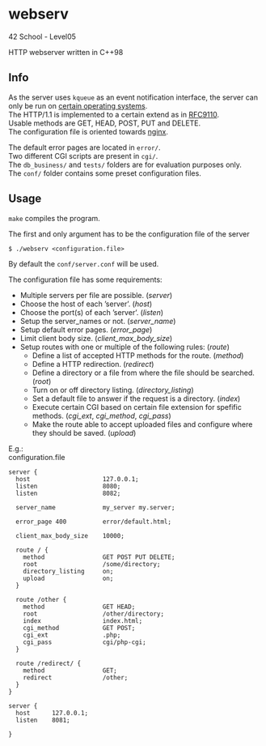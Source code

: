 # webserv
42 School - Level05

HTTP webserver written in C++98

## Info

As the server uses `kqueue` as an event notification interface, the server can only be run on [certain operating systems](https://en.wikipedia.org/wiki/Kqueue).  
The HTTP/1.1 is implemented to a certain extend as in [RFC9110](https://datatracker.ietf.org/doc/html/rfc9110).  
Usable methods are GET, HEAD, POST, PUT and DELETE.  
The configuration file is oriented towards [nginx](https://nginx.org/en/docs/).

The default error pages are located in `error/`.  
Two different CGI scripts are present in `cgi/`.  
The `db_business/` and `tests/` folders are for evaluation purposes only.  
The `conf/` folder contains some preset configuration files.  

## Usage

`make` compiles the program.

The first and only argument has to be the configuration file of the server
```
$ ./webserv <configuration.file>
```
By default the `conf/server.conf` will be used.

The configuration file has some requirements:

+ Multiple servers per file are possible. (_server_)
+ Choose the host of each ’server’. (_host_)
+ Choose the port(s) of each ’server’. (_listen_)
+ Setup the server_names or not. (_server_name_)
+ Setup default error pages. (_error_page_)
+ Limit client body size. (_client_max_body_size_)
+ Setup routes with one or multiple of the following rules: (_route_)
  + Define a list of accepted HTTP methods for the route. (_method_)
  + Define a HTTP redirection. (_redirect_)
  + Define a directory or a file from where the file should be searched. (_root_)
  + Turn on or off directory listing. (_directory_listing_)
  + Set a default file to answer if the request is a directory. (_index_)
  + Execute certain CGI based on certain file extension for spefific methods. (_cgi_ext_, _cgi_method_, _cgi_pass_)
  + Make the route able to accept uploaded files and configure where they should be saved. (_upload_)
 
E.g.:  
configuration.file
```
server {
  host                    127.0.0.1;
  listen                  8080;
  listen                  8082;

  server_name             my_server my.server;

  error_page 400          error/default.html;

  client_max_body_size    10000;

  route / {
    method                GET POST PUT DELETE;
    root                  /some/directory;
    directory_listing     on;
    upload                on;
  }

  route /other {
    method                GET HEAD;
    root                  /other/directory;
    index                 index.html;
    cgi_method            GET POST;
    cgi_ext               .php;
    cgi_pass              cgi/php-cgi;
  }

  route /redirect/ {
    method                GET;
    redirect              /other;
  }
}

server {
  host      127.0.0.1;
  listen    8081;

}
```
